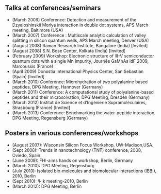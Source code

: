 Talks at conferences/seminars
------------------------
* (March 2006) Conference: Detection and measurement of the Dzyaloshinskii Moriya interaction in double dot systems, APS March meeting, Baltimore (USA)
* (March 2007) Conference : Multiscale analytic calculation of valley splitting in silicon quantum wells, APS March meeting, Denver (USA)
* (August 2008) Raman Research Institute, Bangalore (India) [Invited]
* (August 2008) S.N. Bose Center, Kolkata (India) [Invited]
* (February 2009) Workshop: Electronic structure of III-V semiconductor quantum dots with a single Mn impurity, Journée GaMnAs IdF 2009, Marcoussis (France)
* (April 2009) Donostia International Physics Center, San Sebastian (Spain) [Invited]
* (March 2010) Conference: Microhydration of two polyalanine based peptides, DPG Meeting, Hannover (Germany)
* (March 2011) Conference: A computational study of polyalanine-based peptides and their microsolvation, DPG Meeting, Dresden (Germany)
* (March 2012) Institut de Science et d’Ingénierie Supramoléculaires, Strasbourg (France) [Invited]
* (March 2013) Conference: Benchmarking the water-peptide interaction, DPG Meeting, Regensburg (Germany)


Posters in various conferences/workshops
---------------------------------------

* (August 2007): Wisconsin Silicon Focus Workshop, UW-Madison,USA.
* (Sept 2008): Trends in nanotechnology (TNT) conference, 2008, Oviedo, Spain.
* (June 2009): FHI-aims hands on workshop, Berlin, Germany
* (March 2010): DPG Meeting, Regensburg
* (July 2010): Isolated bio-molecules and biomolecular interactions (IBBI), 2010, Berlin
* (Sept 2010): Ψ k meeting-2010, Berlin
* (March 2012): DPG Meeting, Berlin
